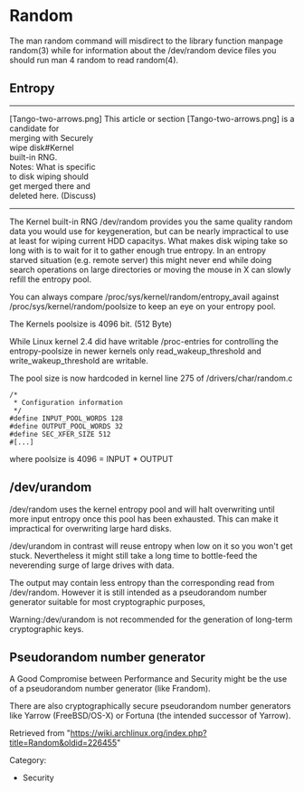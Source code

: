Random
======

The man random command will misdirect to the library function manpage
random(3) while for information about the /dev/random device files you
should run man 4 random to read random(4).

Entropy
-------

  ------------------------ ------------------------ ------------------------
  [Tango-two-arrows.png]   This article or section  [Tango-two-arrows.png]
                           is a candidate for       
                           merging with Securely    
                           wipe disk#Kernel         
                           built-in RNG.            
                           Notes: What is specific  
                           to disk wiping should    
                           get merged there and     
                           deleted here. (Discuss)  
  ------------------------ ------------------------ ------------------------

The Kernel built-in RNG /dev/random provides you the same quality random
data you would use for keygeneration, but can be nearly impractical to
use at least for wiping current HDD capacitys. What makes disk wiping
take so long with is to wait for it to gather enough true entropy. In an
entropy starved situation (e.g. remote server) this might never end
while doing search operations on large directories or moving the mouse
in X can slowly refill the entropy pool.

You can always compare /proc/sys/kernel/random/entropy_avail against
/proc/sys/kernel/random/poolsize to keep an eye on your entropy pool.

The Kernels poolsize is 4096 bit. (512 Byte)

While Linux kernel 2.4 did have writable /proc-entries for controlling
the entropy-poolsize in newer kernels only read_wakeup_threshold and
write_wakeup_threshold are writable.

The pool size is now hardcoded in kernel line 275 of
/drivers/char/random.c

    /*
     * Configuration information
     */
    #define INPUT_POOL_WORDS 128
    #define OUTPUT_POOL_WORDS 32
    #define SEC_XFER_SIZE 512
    #[...]

where poolsize is 4096 = INPUT * OUTPUT

/dev/urandom
------------

/dev/random uses the kernel entropy pool and will halt overwriting until
more input entropy once this pool has been exhausted. This can make it
impractical for overwriting large hard disks.

/dev/urandom in contrast will reuse entropy when low on it so you won't
get stuck. Nevertheless it might still take a long time to bottle-feed
the neverending surge of large drives with data.

The output may contain less entropy than the corresponding read from
/dev/random. However it is still intended as a pseudorandom number
generator suitable for most cryptographic purposes,

Warning:/dev/urandom is not recommended for the generation of long-term
cryptographic keys.

Pseudorandom number generator
-----------------------------

A Good Compromise between Performance and Security might be the use of a
pseudorandom number generator (like Frandom).

There are also cryptographically secure pseudorandom number generators
like Yarrow (FreeBSD/OS-X) or Fortuna (the intended successor of
Yarrow).

Retrieved from
"https://wiki.archlinux.org/index.php?title=Random&oldid=226455"

Category:

-   Security
